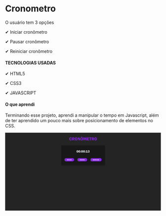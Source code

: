 # Cronometro

O usuário tem 3 opções

✔ Iniciar cronômetro

✔ Pausar cronômetro

✔ Reiniciar cronômetro

#### TECNOLOGIAS USADAS

✔ HTML5

✔ CSS3

✔ JAVASCRIPT


#### O que aprendi

Terminando esse projeto, aprendi a manipular o tempo em Javascript, além de ter aprendido um pouco mais sobre posicionamento de elementos no CSS.

<img src="Cronometro.png">
